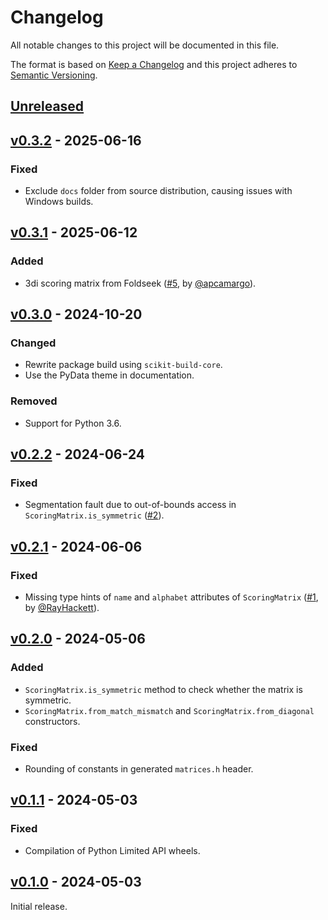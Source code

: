 # Changelog
All notable changes to this project will be documented in this file.

The format is based on [Keep a Changelog](http://keepachangelog.com/en/1.0.0/)
and this project adheres to [Semantic Versioning](http://semver.org/spec/v2.0.0.html).


## [Unreleased]
[Unreleased]: https://github.com/althonos/scoring-matrices/compare/v0.3.2...HEAD


## [v0.3.2] - 2025-06-16
[v0.3.2]: https://github.com/althonos/scoring-matrices/compare/v0.3.1...v0.3.2

### Fixed
- Exclude `docs` folder from source distribution, causing issues with Windows builds.


## [v0.3.1] - 2025-06-12
[v0.3.1]: https://github.com/althonos/scoring-matrices/compare/v0.3.0...v0.3.1

### Added
- 3di scoring matrix from Foldseek ([#5](https://github.com/althonos/scoring-matrices/pull/5), by [@apcamargo](https://github.com/apcamargo)).


## [v0.3.0] - 2024-10-20
[v0.3.0]: https://github.com/althonos/scoring-matrices/compare/v0.2.2...v0.3.0

### Changed
- Rewrite package build using `scikit-build-core`.
- Use the PyData theme in documentation.

### Removed
- Support for Python 3.6.


## [v0.2.2] - 2024-06-24
[v0.2.2]: https://github.com/althonos/scoring-matrices/compare/v0.2.1...v0.2.2

### Fixed
- Segmentation fault due to out-of-bounds access in `ScoringMatrix.is_symmetric` ([#2](https://github.com/althonos/scoring-matrices/issues/2)).


## [v0.2.1] - 2024-06-06
[v0.2.1]: https://github.com/althonos/scoring-matrices/compare/v0.2.0...v0.2.1

### Fixed
- Missing type hints of `name` and `alphabet` attributes of `ScoringMatrix` ([#1](https://github.com/althonos/scoring-matrices/pull/1), by [@RayHackett](https://github.com/RayHackett)).


## [v0.2.0] - 2024-05-06
[v0.2.0]: https://github.com/althonos/scoring-matrices/compare/v0.1.1...v0.2.0

### Added
- `ScoringMatrix.is_symmetric` method to check whether the matrix is symmetric.
- `ScoringMatrix.from_match_mismatch` and `ScoringMatrix.from_diagonal` constructors.

### Fixed
- Rounding of constants in generated `matrices.h` header.


## [v0.1.1] - 2024-05-03
[v0.1.1]: https://github.com/althonos/scoring-matrices/compare/v0.1.0...v0.1.1

### Fixed
- Compilation of Python Limited API wheels.


## [v0.1.0] - 2024-05-03
[v0.1.0]: https://github.com/althonos/scoring-matrices/compare/de079cc0...v0.1.0

Initial release.
